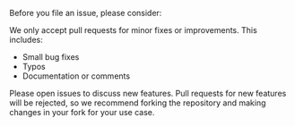 Before you file an issue, please consider:

We only accept pull requests for minor fixes or improvements. This includes:

* Small bug fixes
* Typos
* Documentation or comments

Please open issues to discuss new features. Pull requests for new features will be rejected,
so we recommend forking the repository and making changes in your fork for your use case.
